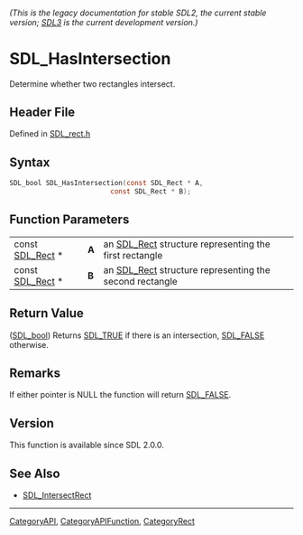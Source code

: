 ###### (This is the legacy documentation for stable SDL2, the current stable version; [SDL3](https://wiki.libsdl.org/SDL3/) is the current development version.)
# SDL_HasIntersection

Determine whether two rectangles intersect.

## Header File

Defined in [SDL_rect.h](https://github.com/libsdl-org/SDL/blob/SDL2/include/SDL_rect.h)

## Syntax

```c
SDL_bool SDL_HasIntersection(const SDL_Rect * A,
                         const SDL_Rect * B);
```

## Function Parameters

|                              |       |                                                                     |
| ---------------------------- | ----- | ------------------------------------------------------------------- |
| const [SDL_Rect](SDL_Rect) * | **A** | an [SDL_Rect](SDL_Rect) structure representing the first rectangle  |
| const [SDL_Rect](SDL_Rect) * | **B** | an [SDL_Rect](SDL_Rect) structure representing the second rectangle |

## Return Value

([SDL_bool](SDL_bool)) Returns [SDL_TRUE](SDL_TRUE) if there is an
intersection, [SDL_FALSE](SDL_FALSE) otherwise.

## Remarks

If either pointer is NULL the function will return [SDL_FALSE](SDL_FALSE).

## Version

This function is available since SDL 2.0.0.

## See Also

- [SDL_IntersectRect](SDL_IntersectRect)

----
[CategoryAPI](CategoryAPI), [CategoryAPIFunction](CategoryAPIFunction), [CategoryRect](CategoryRect)

